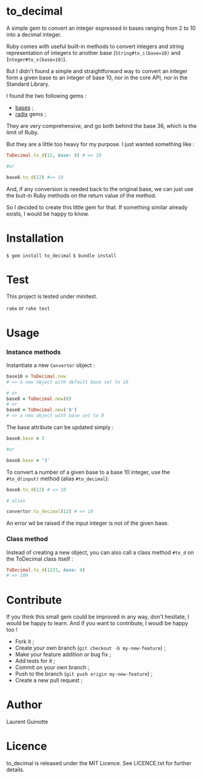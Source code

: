 # to_decimal

A simple gem to convert an integer expressed in bases
ranging from 2 to 10 into a decimal integer.

Ruby comes with useful built-in methods to convert integers and string
representation of integers to another base (`String#to_i(base=10)` and 
`Ìnteger#to_s(base=10)`).

But I didn't found a simple and straightforward way to convert an integer
form a given base to an integer of base 10, nor in the core API, nor in the
Standard Library.

I found the two following gems :
- [bases](https://github.com/whatyouhide/bases) ;
- [radix](https://github.com/rubyworks/radix) gems ;

They are very comprehensive, and go both behind the base 36, which is the limit
of Ruby.

But they are a little too heavy for my purpose. I just wanted something like :

```ruby
ToDecimal.to_d(12, base: 8) # => 10

#or

base8.to_d(12) #=> 10
```

And, if any conversion is needed back to the original base, we can just use
the buit-in Ruby methods on the return value of the method.

So I decided to create this little gem for that. If something similar already
exists, I would be happy to know.


# Installation

`$ gem install to_decimal`
`$ bundle install`

# Test

This project is tested under minitest.

`rake` or `rake test`

# Usage

### Instance methods

Instantiate a new `Convertor` object :

```ruby
base10 = ToDecimal.new
# => a new object with default base set to 10

# or
base8 = ToDecimal.new(8)
# or
base8 = ToDecimal.new('8')
# => a new object with base set to 8
```

The base attribute can be updated simply :

```ruby
base8.base = 3

#or

base8.base = '3'
```

To convert a number of a given base to a base 10 integer, use the `#to_d(input)`
method (alias `#to_decimal`):

```ruby
base8.to_d(12) # => 10

# alias

convertor.to_decimal(12) # => 10
```
An error wil be raised if the input integer is not of the given base.

### Class method

Instead of creating a new object, you can also call a class method `#to_d` on
the ToDecimal class itself :

```ruby
ToDecimal.to_d(1231, base: 4)
# => 109
```

# Contribute

If you think this small gem could be improved in any way, don't hesitate,
I would be happy to learn. And if you want to contribute, I woudl be happy too !

- Fork it ;
- Create your own branch (`git checkout -b my-new-feature`) ;
- Make your feature addition or bug fix ;
- Add tests for it ;
- Commit on your own branch ;
- Push to the branch (`git push origin my-new-feature`) ;
- Create a new pull request ;

# Author

Laurent Guinotte


# Licence

to_decimal is released under the MIT Licence. See LICENCE.txt
for further details.
